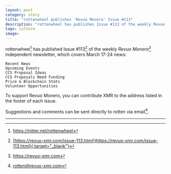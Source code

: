 ```yaml
---
layout: post
category: story
title: "rottenwheel publishes 'Revuo Monero' Issue #113"
description: "rottenwheel has publishes Issue #113 of the weekly Revuo Monero independent newsletter, which covers March 17-24 March news."
tags: culture
image: 
---
```


rottenwheel[^1] has published Issue #113[^2] of the weekly *Revuo Monero*[^3] independent newsletter, which covers March 17-24 news:

    Recent News
    Upcoming Events
    CCS Proposal Ideas
    CCS Proposals Need Funding
    Price & Blockchain Stats
    Volunteer Opportunities
    
To support Revuo Monero, you can contribute XMR to the address listed in the footer of each issue. 

Suggestions and comments can be sent directly to rotten via email[^4].

---

[^1]: https://nitter.net/rottenwheel
[^2]: [https://revuo-xmr.com/issue-113.html](https://revuo-xmr.com/issue-113.html){:target="_blank"}
[^3]: https://revuo-xmr.com
[^4]: rotten@revuo-xmr.com
